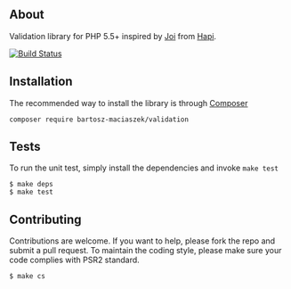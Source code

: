 About
-----

Validation library for PHP 5.5+ inspired by [Joi](https://github.com/hapijs/joi) from [Hapi](http://hapijs.com).

[![Build Status](https://travis-ci.org/bartosz-maciaszek/validation.svg?branch=master)](https://travis-ci.org/bartosz-maciaszek/validation)


Installation
------------

The recommended way to install the library is through [Composer](http://getcomposer.com)

    composer require bartosz-maciaszek/validation

Tests
-----

To run the unit test, simply install the dependencies and invoke `make test`

    $ make deps
    $ make test

Contributing
------------

Contributions are welcome. If you want to help, please fork the repo and submit a pull request. To maintain the coding style, please make sure your code complies with PSR2 standard.

    $ make cs